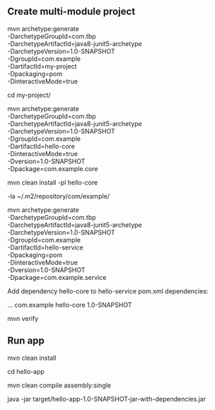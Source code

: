 ## Create multi-module project
 mvn archetype:generate \
 -DarchetypeGroupId=com.tbp \
 -DarchetypeArtifactId=java8-junit5-archetype \
 -DarchetypeVersion=1.0-SNAPSHOT  \
 -DgroupId=com.example       \
 -DartifactId=my-project      \
 -Dpackaging=pom \
 -DinteractiveMode=true

cd my-project/

  mvn archetype:generate \
 -DarchetypeGroupId=com.tbp \
 -DarchetypeArtifactId=java8-junit5-archetype \
 -DarchetypeVersion=1.0-SNAPSHOT  \
 -DgroupId=com.example       \
 -DartifactId=hello-core      \
 -DinteractiveMode=true \
 -Dversion=1.0-SNAPSHOT \
 -Dpackage=com.example.core

mvn clean install -pl hello-core

 -la ~/.m2/repository/com/example/

  mvn archetype:generate \
 -DarchetypeGroupId=com.tbp \
 -DarchetypeArtifactId=java8-junit5-archetype \
 -DarchetypeVersion=1.0-SNAPSHOT  \
 -DgroupId=com.example       \
 -DartifactId=hello-service      \
 -Dpackaging=pom \
 -DinteractiveMode=true \
 -Dversion=1.0-SNAPSHOT \
 -Dpackage=com.example.service

Add dependency hello-core to hello-service pom.xml dependencies:

...
	<dependency>
	  <groupId>com.example</groupId>
	  <artifactId>hello-core</artifactId>
	  <version>1.0-SNAPSHOT</version>
	</dependency>
</dependencies>

 mvn verify
 
 ## Run app

mvn clean install

cd hello-app

mvn clean compile assembly:single

 java -jar target/hello-app-1.0-SNAPSHOT-jar-with-dependencies.jar
